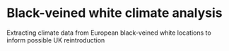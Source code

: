 # Black-veined white climate analysis
Extracting climate data from European black-veined white locations to inform possible UK reintroduction
